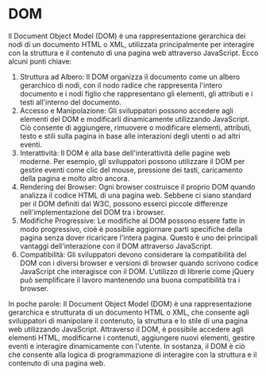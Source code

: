 <!-- @format -->

# DOM

Il Document Object Model (DOM) è una rappresentazione gerarchica dei nodi di un documento HTML o XML, utilizzata principalmente per interagire con la struttura e il contenuto di una pagina web attraverso JavaScript. Ecco alcuni punti chiave:

1. Struttura ad Albero: Il DOM organizza il documento come un albero gerarchico di nodi, con il nodo radice che rappresenta l'intero documento e i nodi figlio che rappresentano gli elementi, gli attributi e i testi all'interno del documento.
2. Accesso e Manipolazione: Gli sviluppatori possono accedere agli elementi del DOM e modificarli dinamicamente utilizzando JavaScript. Ciò consente di aggiungere, rimuovere o modificare elementi, attributi, testo e stili sulla pagina in base alle interazioni degli utenti o ad altri eventi.
3. Interattività: Il DOM è alla base dell'interattività delle pagine web moderne. Per esempio, gli sviluppatori possono utilizzare il DOM per gestire eventi come clic del mouse, pressione dei tasti, caricamento della pagina e molto altro ancora.
4. Rendering dei Browser: Ogni browser costruisce il proprio DOM quando analizza il codice HTML di una pagina web. Sebbene ci siano standard per il DOM definiti dal W3C, possono esserci piccole differenze nell'implementazione del DOM tra i browser.
5. Modifiche Progressive: Le modifiche al DOM possono essere fatte in modo progressivo, cioè è possibile aggiornare parti specifiche della pagina senza dover ricaricare l'intera pagina. Questo è uno dei principali vantaggi dell'interazione con il DOM attraverso JavaScript.
6. Compatibilità: Gli sviluppatori devono considerare la compatibilità del DOM con i diversi browser e versioni di browser quando scrivono codice JavaScript che interagisce con il DOM. L'utilizzo di librerie come jQuery può semplificare il lavoro mantenendo una buona compatibilità tra i browser.

In poche parole:
Il Document Object Model (DOM) è una rappresentazione gerarchica e strutturata di un documento HTML o XML, che consente agli sviluppatori di manipolare il contenuto, la struttura e lo stile di una pagina web utilizzando JavaScript. Attraverso il DOM, è possibile accedere agli elementi HTML, modificarne i contenuti, aggiungere nuovi elementi, gestire eventi e interagire dinamicamente con l'utente. In sostanza, il DOM è ciò che consente alla logica di programmazione di interagire con la struttura e il contenuto di una pagina web.
